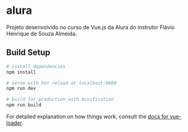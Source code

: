 # alura

Projeto desenvolvido no curso de Vue.js da Alura do instrutor Flávio Henrique de Souza Almeida.

## Build Setup

``` bash
# install dependencies
npm install

# serve with hot reload at localhost:8080
npm run dev

# build for production with minification
npm run build
```

For detailed explanation on how things work, consult the [docs for vue-loader](http://vuejs.github.io/vue-loader).
